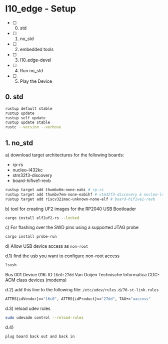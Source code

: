 # l10_edge - Setup

* [ ] 0. std
* [ ] 1. no_std
* [ ] 2. embedded tools
* [ ] 3. l10_edge-devel
* [ ] 4. Run no_std
* [ ] 5. Play the Device

## 0. std
```sh
rustup default stable
rustup update
rustup self update
rustup update stable
rustc --version --verbose
```

## 1. no_std

a) download target architectures for the following boards:

* rp-rs
* nucleo-l432kc
* stm32f3-discovery
* board-hifive1-revb

```sh
rustup target add thumbv6m-none-eabi # rp-rs
rustup target add thumbv7em-none-eabihf # stm32f3-discovery & nucleo-l432kc
rustup target add riscv32imac-unknown-none-elf # board-hifive1-revb
```

b) tool for creating UF2 images for the RP2040 USB Bootloader
```sh
cargo install elf2uf2-rs --locked
```

c) For flashing over the SWD pins using a supported JTAG probe
```sh
cargo install probe-run
```

d) Allow USB device access as ```non-root```

d.1) find the usb you want to configure non-root access
```sh
lsusb
```
Bus 001 Device 016: ID ```16c0:27dd``` Van Ooijen Technische Informatica CDC-ACM class devices (modems)


d.2) add this line to the following file: ```/etc/udev/rules.d/70-st-link.rules```
```sh  
ATTRS{idVendor}=="16c0", ATTRS{idProduct}=="27dd", TAG+="uaccess"
```

d.3) reload udev rules
```sh
sudo udevadm control --reload-rules
```

d.4)
```
plug board back out and back in
```